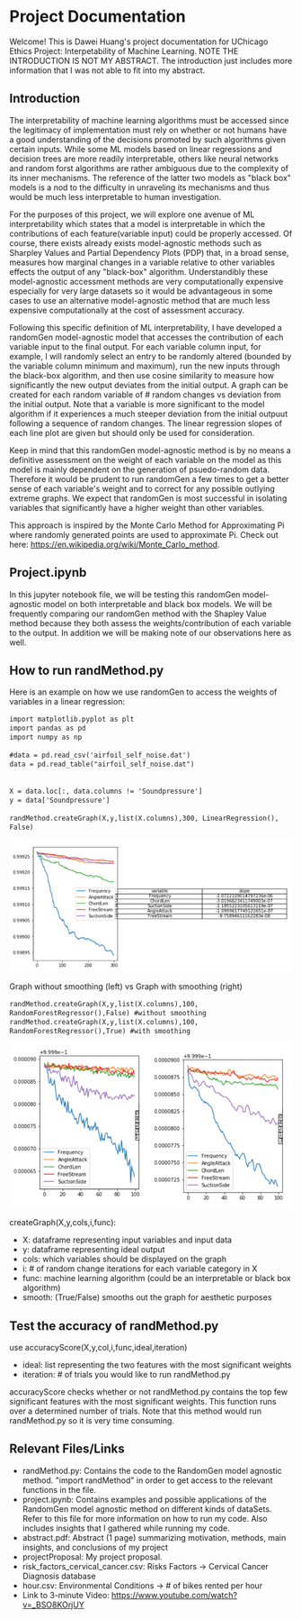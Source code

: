 # Project Documentation
Welcome! This is Dawei Huang's project documentation for UChicago Ethics Project: Interpetability of Machine Learning. NOTE THE INTRODUCTION IS NOT MY ABSTRACT. The introduction just includes more information that I was not able to fit into my abstract.

## Introduction
The interpretability of machine learning algorithms must be accessed since the legitimacy of implementation must rely on whether or not humans have a good understanding of the decisions promoted by such algorithms given certain inputs. While some ML models based on linear regressions and decision trees are more readily interpretable, others like neural networks and random forst algorithms are rather ambiguous due to the complexity of its inner mechanisms. The reference of the latter two models as "black box" models is a nod to the difficulty in unraveling its mechanisms and thus would be much less interpretable to human investigation. 

For the purposes of this project, we will explore one avenue of ML interpretability which states that a model is interpretable in which the contributions of each feature(variable input) could be properly accessed. Of course, there exists already exists model-agnostic methods such as Sharpley Values and Partial Dependency Plots (PDP) that, in a broad sense, measures how marginal changes in a variable relative to other variables effects the output of any "black-box" algorithm. Understandibly these model-agnostic accessment methods are very computationally expensive especially for very large datasets so it would be advantageous in some cases to use an alternative model-agnostic method that are much less expensive computationally at the cost of assessment accuracy.

Following this specific definition of ML interpretability, I have developed a randomGen model-agnostic model that accesses the contribution of each variable input to the final output. For each variable column input, for example, I will randomly select an entry to be randomly altered (bounded by the variable column minimum and maximum), run the new inputs through the black-box algorithm, and then use cosine similarity to measure how significantly the new output deviates from the initial output. A graph can be created for each random variable of # random changes vs deviation from the initial output. Note that a variable is more significant to the model algorithm if it experiences a much steeper deviation from the initial outpuut following a sequence of random changes. The linear regression slopes of each line plot are given but should only be used for consideration.

Keep in mind that this randomGen model-agnostic method is by no means a definitive assessment on the weight of each variable on the model as this model is mainly dependent on the generation of psuedo-random data. Therefore it would be prudent to run randomGen a few times to get a better sense of each variable's weight and to correct for any possible outlying extreme graphs. We expect that randomGen is most successful in isolating variables that significantly have a higher weight than other variables.

This approach is inspired by the Monte Carlo Method for Approximating Pi where randomly generated points are used to approximate Pi. Check out here: https://en.wikipedia.org/wiki/Monte_Carlo_method.

## Project.ipynb
In this jupyter notebook file, we will be testing this randomGen model-agnostic model on both interpretable and black box models. We will be frequently comparing our randomGen method with the Shapley Value method because they both assess the weights/contribution of each variable to the output. In addition we will be making note of our observations here as well.

## How to run randMethod.py
Here is an example on how we use randomGen to access the weights of variables in a linear regression:
```
import matplotlib.pyplot as plt
import pandas as pd
import numpy as np

#data = pd.read_csv('airfoil_self_noise.dat')
data = pd.read_table("airfoil_self_noise.dat")


X = data.loc[:, data.columns != 'Soundpressure']
y = data['Soundpressure']
    
randMethod.createGraph(X,y,list(X.columns),300, LinearRegression(), False) 
```
![Image of Graph](https://github.com/huangdaweiUCHICAGO/ethicsProject/blob/master/misc/graph.PNG)

Graph without smoothing (left) vs Graph with smoothing (right)
```
randMethod.createGraph(X,y,list(X.columns),100, RandomForestRegressor(),False) #without smoothing 
randMethod.createGraph(X,y,list(X.columns),100, RandomForestRegressor(),True) #with smoothing 
```
![Image of Graph](https://github.com/huangdaweiUCHICAGO/ethicsProject/blob/master/misc/graph2.png)

createGraph(X,y,cols,i,func):
* X: dataframe representing input variables and input data
* y: dataframe representing ideal output
* cols: which variables should be displayed on the graph
* i: # of random change iterations for each variable category in X
* func: machine learning algorithm (could be an interpretable or black box algorithm)
* smooth: (True/False) smooths out the graph for aesthetic purposes

## Test the accuracy of randMethod.py
use accuracyScore(X,y,col,i,func,ideal,iteration)
* ideal: list representing the two features with the most significant weights
* iteration: # of trials you would like to run randMethod.py

accuracyScore checks whether or not randMethod.py contains the top few significant features with the most significant weights. This function runs over a determined number of trials. Note that this method would run randMethod.py so it is very time consuming.

## Relevant Files/Links
* randMethod.py: Contains the code to the RandomGen model agnostic method. "import randMethod" in order to get access to the relevant functions in the file.
* project.ipynb: Contains examples and possible applications of the RandomGen model agnostic method on different kinds of dataSets. Refer to this file for more information on how to run my code. Also includes insights that I gathered while running my code. 
* abstract.pdf: Abstract (1 page) summarizing motivation, methods, main insights, and conclusions of my project
* projectProposal: My project proposal.
* risk_factors_cervical_cancer.csv: Risks Factors -> Cervical Cancer Diagnosis database
* hour.csv: Environmental Conditions -> # of bikes rented per hour
* Link to 3-minute Video: https://www.youtube.com/watch?v=_BSO8KOrjUY
